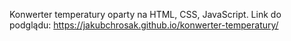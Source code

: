 Konwerter temperatury oparty na HTML, CSS, JavaScript. Link do podglądu: https://jakubchrosak.github.io/konwerter-temperatury/
